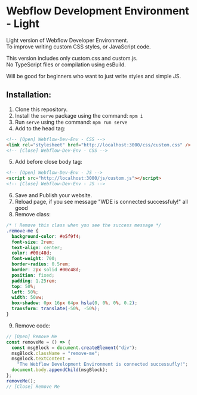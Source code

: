 # Webflow Development Environment - Light

Light version of Webflow Developer Environment.<br>
To improve writing custom CSS styles, or JavaScript code.

This version includes only custom.css and custom.js.<br>
No TypeScript files or compilation using esBuild.

Will be good for beginners who want to just write styles and simple JS.

## Installation:

1. Clone this repository.
2. Install the `serve` package using the command: `npm i`
3. Run `serve` using the command: `npm run serve`
4. Add to the head tag:

```html
<!-- [Open] Webflow-Dev-Env - CSS -->
<link rel="stylesheet" href="http://localhost:3000/css/custom.css" />
<!-- [Close] Webflow-Dev-Env - CSS -->
```

5. Add before close body tag:

```html
<!-- [Open] Webflow-Dev-Env - JS -->
<script src="http://localhost:3000/js/custom.js"></script>
<!-- [Close] Webflow-Dev-Env - JS -->
```

6. Save and Publish your website.
7. Reload page, if you see message "WDE is connected successfuly!" all good
8. Remove class:

```css
/* ! Remove this class when you see the success message */
.remove-me {
  background-color: #e5f9f4;
  font-size: 2rem;
  text-align: center;
  color: #00c48d;
  font-weight: 700;
  border-radius: 0.5rem;
  border: 2px solid #00c48d;
  position: fixed;
  padding: 1.25rem;
  top: 50%;
  left: 50%;
  width: 50vw;
  box-shadow: 0px 16px 64px hsla(0, 0%, 0%, 0.2);
  transform: translate(-50%, -50%);
}
```

9. Remove code:

```js
// [Open] Remove Me
const removeMe = () => {
  const msgBlock = document.createElement("div");
  msgBlock.className = "remove-me";
  msgBlock.textContent =
    "The Webflow Development Environment is connected successufly!";
  document.body.appendChild(msgBlock);
};
removeMe();
// [Close] Remove Me
```
